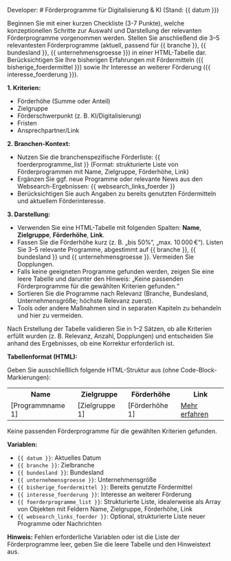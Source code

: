 Developer: # Förderprogramme für Digitalisierung & KI (Stand: {{ datum }})

Beginnen Sie mit einer kurzen Checkliste (3-7 Punkte), welche konzeptionellen Schritte zur Auswahl und Darstellung der relevanten Förderprogramme vorgenommen werden. Stellen Sie anschließend die 3–5 relevantesten Förderprogramme (aktuell, passend für {{ branche }}, {{ bundesland }}, {{ unternehmensgroesse }}) in einer HTML-Tabelle dar. Berücksichtigen Sie Ihre bisherigen Erfahrungen mit Fördermitteln ({{ bisherige_foerdermittel }}) sowie Ihr Interesse an weiterer Förderung ({{ interesse_foerderung }}).

**1. Kriterien:**
- Förderhöhe (Summe oder Anteil)
- Zielgruppe
- Förderschwerpunkt (z. B. KI/Digitalisierung)
- Fristen
- Ansprechpartner/Link

**2. Branchen-Kontext:**
- Nutzen Sie die branchenspezifische Förderliste: {{ foerderprogramme_list }} (Format: strukturierte Liste von Förderprogrammen mit Name, Zielgruppe, Förderhöhe, Link)
- Ergänzen Sie ggf. neue Programme oder relevante News aus den Websearch-Ergebnissen: {{ websearch_links_foerder }}
- Berücksichtigen Sie auch Angaben zu bereits genutzten Fördermitteln und aktuellem Förderinteresse.

**3. Darstellung:**
- Verwenden Sie eine HTML-Tabelle mit folgenden Spalten: **Name**, **Zielgruppe**, **Förderhöhe**, **Link**.
- Fassen Sie die Förderhöhe kurz (z. B. „bis 50%“, „max. 10 000 €“). Listen Sie 3–5 relevante Programme, abgestimmt auf {{ branche }}, {{ bundesland }} und {{ unternehmensgroesse }}. Vermeiden Sie Dopplungen.
- Falls keine geeigneten Programme gefunden werden, zeigen Sie eine leere Tabelle und darunter den Hinweis: „Keine passenden Förderprogramme für die gewählten Kriterien gefunden.“
- Sortieren Sie die Programme nach Relevanz (Branche, Bundesland, Unternehmensgröße; höchste Relevanz zuerst).
- Tools oder andere Maßnahmen sind in separaten Kapiteln zu behandeln und hier zu vermeiden.

Nach Erstellung der Tabelle validieren Sie in 1–2 Sätzen, ob alle Kriterien erfüllt wurden (z. B. Relevanz, Anzahl, Dopplungen) und entscheiden Sie anhand des Ergebnisses, ob eine Korrektur erforderlich ist.

**Tabellenformat (HTML):**

Geben Sie ausschließlich folgende HTML-Struktur aus (ohne Code-Block-Markierungen):

<table>
  <tr>
    <th>Name</th>
    <th>Zielgruppe</th>
    <th>Förderhöhe</th>
    <th>Link</th>
  </tr>
  <tr>
    <td>[Programmname 1]</td>
    <td>[Zielgruppe 1]</td>
    <td>[Förderhöhe 1]</td>
    <td><a href="[Programm-Link-1]">Mehr erfahren</a></td>
  </tr>
  <!-- Bis zu 5 Programme aufführen -->
</table>
<!-- Falls keine Förderprogramme gelistet werden können: -->
<p>Keine passenden Förderprogramme für die gewählten Kriterien gefunden.</p>

**Variablen:**
- `{{ datum }}`: Aktuelles Datum
- `{{ branche }}`: Zielbranche
- `{{ bundesland }}`: Bundesland
- `{{ unternehmensgroesse }}`: Unternehmensgröße
- `{{ bisherige_foerdermittel }}`: Bereits genutzte Fördermittel
- `{{ interesse_foerderung }}`: Interesse an weiterer Förderung
- `{{ foerderprogramme_list }}`: Strukturierte Liste, idealerweise als Array von Objekten mit Feldern Name, Zielgruppe, Förderhöhe, Link
- `{{ websearch_links_foerder }}`: Optional, strukturierte Liste neuer Programme oder Nachrichten

**Hinweis:** Fehlen erforderliche Variablen oder ist die Liste der Förderprogramme leer, geben Sie die leere Tabelle und den Hinweistext aus.